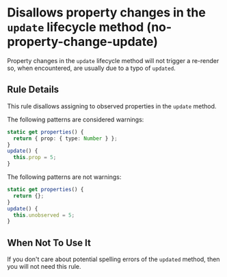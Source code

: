 # Disallows property changes in the `update` lifecycle method (no-property-change-update)

Property changes in the `update` lifecycle method will not trigger a re-render
so, when encountered, are usually due to a typo of `updated`.

## Rule Details

This rule disallows assigning to observed properties in the `update` method.

The following patterns are considered warnings:

```ts
static get properties() {
  return { prop: { type: Number } };
}
update() {
  this.prop = 5;
}
```

The following patterns are not warnings:

```ts
static get properties() {
  return {};
}
update() {
  this.unobserved = 5;
}
```

## When Not To Use It

If you don't care about potential spelling errors of the `updated` method,
then you will not need this rule.
